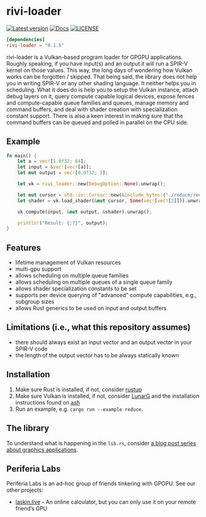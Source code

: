 # rivi-loader

[![Latest version](https://img.shields.io/crates/v/rivi-loader.svg)](https://crates.io/crates/rivi-loader)
[![Docs](https://docs.rs/rivi-loader/badge.svg)](https://docs.rs/rivi-loader/)
[![LICENSE](https://img.shields.io/badge/license-GPL-blue.svg)](LICENSE-GPL)

```toml
[dependencies]
rivi-loader = "0.1.5"
```

rivi-loader is a Vulkan-based program loader for GPGPU applications. Roughly speaking, if you have input(s) and an output it will run a SPIR-V kernel on those values. This way, the long days of wondering how Vulkan works can be forgotten / skipped. That being said, the library does not help you in writing SPIR-V or any other shading language. It neither helps you in scheduling. What it does do is help you to setup the Vulkan instance, attach debug layers on it, query compute capable logical devices, expose fences and compute-capable queue families and queues, manage memory and command buffers, and deal with shader creation with specialization constant support. There is also a keen interest in making sure that the command buffers can be queued and polled in parallel on the CPU side.

## Example

```Rust
fn main() {
    let a = vec![1.0f32; 64];
    let input = &vec![vec![a]];
    let mut output = vec![0.0f32; 1];

    let vk = rivi_loader::new(DebugOption::None).unwrap();

    let mut cursor = std::io::Cursor::new(&include_bytes!("./reduce/reduce.spv")[..]);
    let shader = vk.load_shader(&mut cursor, Some(vec![vec![2]])).unwrap();

    vk.compute(input, &mut output, &shader).unwrap();

    println!("Result: {:?}", output);
}
```

## Features

- lifetime management of Vulkan resources
- multi-gpu support
- allows scheduling on multiple queue families
- allows scheduling on multiple queues of a single queue family
- allows shader specialization constants to be set
- supports per device querying of "advanced" compute capabilities, e.g., subgroup sizes
- allows Rust generics to be used on input and output buffers

## Limitations (i.e., what this repository assumes)

- there should always exist an input vector and an output vector in your SPIR-V code
- the length of the output vector has to be always statically known

## Installation

1. Make sure Rust is installed, if not, consider [rustup](https://rustup.rs/)
2. Make sure Vulkan is installed, if not, consider [LunarG](https://vulkan.lunarg.com/sdk/home) and the installation instructions found on [ash](https://github.com/MaikKlein/ash#example)
3. Run an example, e.g. `cargo run --example reduce`.

## The library

To understand what is happening in the `lib.rs`, consider [a blog post series about graphics applications](https://hoj-senna.github.io/ashen-aetna/).

## Periferia Labs

Periferia Labs is an ad-hoc group of friends tinkering with GPGPU. See our other projects:

- [laskin.live](https://github.com/periferia-labs/laskin.live) - An online calculator, but you can only use it on your remote friend’s GPU

